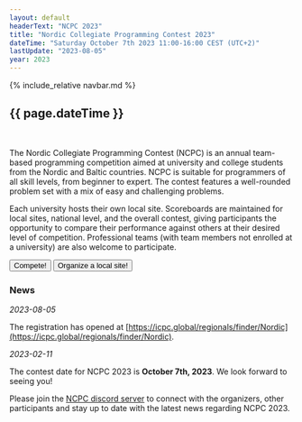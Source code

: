 ```yaml
---
layout: default
headerText: "NCPC 2023"
title: "Nordic Collegiate Programming Contest 2023"
dateTime: "Saturday October 7th 2023 11:00-16:00 CEST (UTC+2)"
lastUpdate: "2023-08-05"
year: 2023
---
```

{% include_relative navbar.md %}
<br />
<h2> {{ page.dateTime }}</h2>
<br />

The Nordic Collegiate Programming Contest (NCPC) is an annual team-based programming competition aimed at university and college students from the Nordic and Baltic countries. NCPC is suitable for programmers of all skill levels, from beginner to expert. The contest features a well-rounded problem set with a mix of easy and challenging problems.

Each university hosts their own local site. Scoreboards are maintained for local sites, national level, and the overall contest, giving participants the opportunity to compare their performance against others at their desired level of competition. Professional teams (with team members not enrolled at a university) are also welcome to participate.

<div class="call-to-action-wrap" markdown="0">
<a href="/ncpc2023/compete"><button class="menu-item">Compete!</button></a>
<a href="/ncpc2023/sites"><button class="menu-item">Organize a local site!</button></a>
</div>

<div class="bar">
  <a name="news" ></a>
  <h3>News</h3>
</div>

<div class="news-item">
<i>2023-08-05</i>

The registration has opened at [https://icpc.global/regionals/finder/Nordic](https://icpc.global/regionals/finder/Nordic).
</div>

<div class="news-item">
<i>2023-02-11</i>

The contest date for NCPC 2023 is **October 7th, 2023**. We look forward to seeing you!

Please join the [NCPC discord server]({{site.discord_link}}) to connect with the organizers, other participants and stay up to date with the latest news regarding NCPC 2023.

</div>
